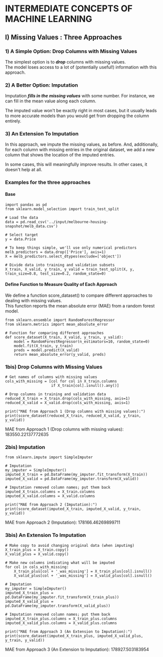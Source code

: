 # INTERMEDIATE CONCEPTS OF MACHINE LEARNING

## I) Missing Values : Three Approaches

### 1) A Simple Option: Drop Columns with Missing Values

The simplest option is to ***drop*** columns with missing values.  
The model loses access to a lot of (potentially useful!) information with this approach.

### 2) A Better Option: Imputation

Imputation ***fills in the missing values*** with some number. For instance, we can fill in the mean value along each column.

The imputed value won't be exactly right in most cases, but it usually leads to more accurate models than you would get from dropping the column entirely.

### 3) An Extension To Imputation

In this approach, we impute the missing values, as before. And, additionally, for each column with missing entries in the original dataset, we add a new column that shows the location of the imputed entries.

In some cases, this will meaningfully improve results. In other cases, it doesn't help at all.

### Examples for the three approaches

#### Base
```
import pandas as pd
from sklearn.model_selection import train_test_split

# Load the data
data = pd.read_csv('../input/melbourne-housing-snapshot/melb_data.csv')

# Select target
y = data.Price

# To keep things simple, we'll use only numerical predictors
melb_predictors = data.drop(['Price'], axis=1)
X = melb_predictors.select_dtypes(exclude=['object'])

# Divide data into training and validation subsets
X_train, X_valid, y_train, y_valid = train_test_split(X, y, train_size=0.8, test_size=0.2, random_state=0)
```

#### Define Function to Measure Quality of Each Approach
We define a function score_dataset() to compare different approaches to dealing with missing values.  
This function reports the mean absolute error (MAE) from a random forest model.

```
from sklearn.ensemble import RandomForestRegressor
from sklearn.metrics import mean_absolute_error

# Function for comparing different approaches
def score_dataset(X_train, X_valid, y_train, y_valid):
    model = RandomForestRegressor(n_estimators=10, random_state=0)
    model.fit(X_train, y_train)
    preds = model.predict(X_valid)
    return mean_absolute_error(y_valid, preds)
```

### 1bis) Drop Columns with Missing Values

```
# Get names of columns with missing values
cols_with_missing = [col for col in X_train.columns
                     if X_train[col].isnull().any()]

# Drop columns in training and validation data
reduced_X_train = X_train.drop(cols_with_missing, axis=1)
reduced_X_valid = X_valid.drop(cols_with_missing, axis=1)

print("MAE from Approach 1 (Drop columns with missing values):")
print(score_dataset(reduced_X_train, reduced_X_valid, y_train, y_valid))
```
MAE from Approach 1 (Drop columns with missing values):
183550.22137772635

### 2bis) Imputation

```
from sklearn.impute import SimpleImputer

# Imputation
my_imputer = SimpleImputer()
imputed_X_train = pd.DataFrame(my_imputer.fit_transform(X_train))
imputed_X_valid = pd.DataFrame(my_imputer.transform(X_valid))

# Imputation removed column names; put them back
imputed_X_train.columns = X_train.columns
imputed_X_valid.columns = X_valid.columns

print("MAE from Approach 2 (Imputation):")
print(score_dataset(imputed_X_train, imputed_X_valid, y_train, y_valid))
```
MAE from Approach 2 (Imputation):
178166.46269899711

### 3bis) An Extension To Imputation

```
# Make copy to avoid changing original data (when imputing)
X_train_plus = X_train.copy()
X_valid_plus = X_valid.copy()

# Make new columns indicating what will be imputed
for col in cols_with_missing:
    X_train_plus[col + '_was_missing'] = X_train_plus[col].isnull()
    X_valid_plus[col + '_was_missing'] = X_valid_plus[col].isnull()

# Imputation
my_imputer = SimpleImputer()
imputed_X_train_plus = pd.DataFrame(my_imputer.fit_transform(X_train_plus))
imputed_X_valid_plus = pd.DataFrame(my_imputer.transform(X_valid_plus))

# Imputation removed column names; put them back
imputed_X_train_plus.columns = X_train_plus.columns
imputed_X_valid_plus.columns = X_valid_plus.columns

print("MAE from Approach 3 (An Extension to Imputation):")
print(score_dataset(imputed_X_train_plus, imputed_X_valid_plus, y_train, y_valid))
```
MAE from Approach 3 (An Extension to Imputation):
178927.503183954